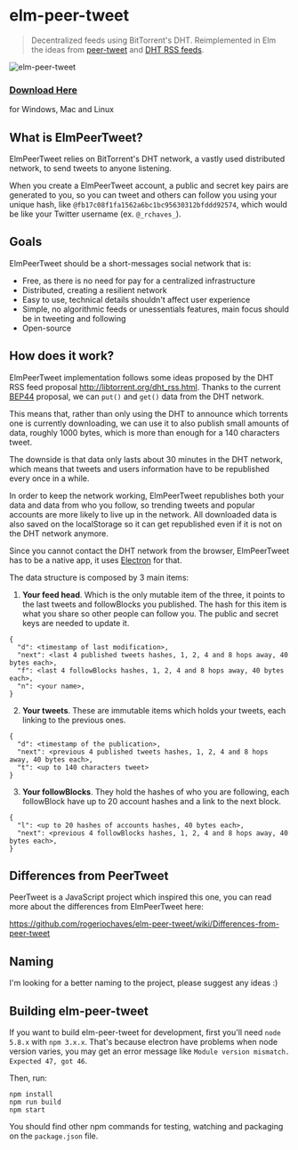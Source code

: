 # elm-peer-tweet

> Decentralized feeds using BitTorrent's DHT. Reimplemented in Elm the ideas from [peer-tweet](https://github.com/lmatteis/peer-tweet) and [DHT RSS feeds](http://libtorrent.org/dht_rss.html).

![elm-peer-tweet](https://cloud.githubusercontent.com/assets/792201/14061240/09da8412-f35a-11e5-850a-15623db5b9ff.gif)

### [Download Here](https://github.com/rogeriochaves/elm-peer-tweet/releases)
for Windows, Mac and Linux


## What is ElmPeerTweet?

ElmPeerTweet relies on BitTorrent's DHT network, a vastly used distributed network, to send tweets to anyone listening.

When you create a ElmPeerTweet account, a public and secret key pairs are generated to you, so you can tweet and others can follow you using your unique hash, like `@fb17c08f1fa1562a6bc1bc95630312bfddd92574`, which would be like your Twitter username (ex. `@_rchaves_`).


## Goals

ElmPeerTweet should be a short-messages social network that is:

- Free, as there is no need for pay for a centralized infrastructure
- Distributed, creating a resilient network
- Easy to use, technical details shouldn't affect user experience
- Simple, no algorithmic feeds or unessentials features, main focus should be in tweeting and following
- Open-source


## How does it work?

ElmPeerTweet implementation follows some ideas proposed by the DHT RSS feed proposal http://libtorrent.org/dht_rss.html. Thanks to the current [BEP44](http://bittorrent.org/beps/bep_0044.html) proposal, we can `put()` and `get()` data from the DHT network.

This means that, rather than only using the DHT to announce which torrents one is currently downloading, we can use it to also publish small amounts of data, roughly 1000 bytes, which is more than enough for a 140 characters tweet.

The downside is that data only lasts about 30 minutes in the DHT network, which means that tweets and users information have to be republished every once in a while.

In order to keep the network working, ElmPeerTweet republishes both your data and data from who you follow, so trending tweets and popular accounts are more likely to live up in the network. All downloaded data is also saved on the localStorage so it can get republished even if it is not on the DHT network anymore.

Since you cannot contact the DHT network from the browser, ElmPeerTweet has to be a native app, it uses [Electron](http://electron.atom.io/) for that.

The data structure is composed by 3 main items:

1. **Your feed head**. Which is the only mutable item of the three, it points to the last tweets and followBlocks you published. The hash for this item is what you share so other people can follow you. The public and secret keys are needed to update it.

  ```
  {
    "d": <timestamp of last modification>,
    "next": <last 4 published tweets hashes, 1, 2, 4 and 8 hops away, 40 bytes each>,
    "f": <last 4 followBlocks hashes, 1, 2, 4 and 8 hops away, 40 bytes each>,
    "n": <your name>,
  }
  ```

2. **Your tweets**. These are immutable items which holds your tweets, each linking to the previous ones.

  ```
  {
    "d": <timestamp of the publication>,
    "next": <previous 4 published tweets hashes, 1, 2, 4 and 8 hops away, 40 bytes each>,
    "t": <up to 140 characters tweet>
  }
  ```

3. **Your followBlocks**. They hold the hashes of who you are following, each followBlock have up to 20 account hashes and a link to the next block.

  ```
  {
    "l": <up to 20 hashes of accounts hashes, 40 bytes each>,
    "next": <previous 4 followBlocks hashes, 1, 2, 4 and 8 hops away, 40 bytes each>,
  }
  ```


## Differences from PeerTweet

PeerTweet is a JavaScript project which inspired this one, you can read more about the differences from ElmPeerTweet here:

https://github.com/rogeriochaves/elm-peer-tweet/wiki/Differences-from-peer-tweet


## Naming

I'm looking for a better naming to the project, please suggest any ideas :)


## Building elm-peer-tweet

If you want to build elm-peer-tweet for development, first you'll need `node 5.8.x` with `npm 3.x.x`. That's because electron have problems when node version varies, you may get an error message like `Module version mismatch. Expected 47, got 46`.

Then, run:

```
npm install
npm run build
npm start
```

You should find other npm commands for testing, watching and packaging on the `package.json` file.
